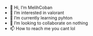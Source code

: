 - 👋 Hi, I’m MelihCoban
- 👀 I’m interested in valorant
- 🌱 I’m currently learning pyhton
- 💞️ I’m looking to collaborate on nothing
- 📫 How to reach me you cant lol

<!---
MelihCoban08/MelihCoban08 is a ✨ special ✨ repository because its `README.md` (this file) appears on your GitHub profile.
You can click the Preview link to take a look at your changes.
--->
